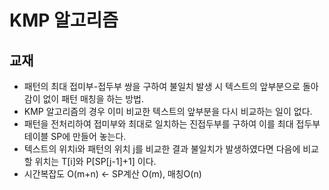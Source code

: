 # KMP 알고리즘

## 교재
- 패턴의 최대 접미부-접두부 쌍을 구하여 불일치 발생 시 텍스트의 앞부분으로 돌아감이 없이 패턴 매칭을 하는 방법.
- KMP 알고리즘의 경우 이미 비교한 텍스트의 앞부분을 다시 비교하는 일이 없다.
- 패턴을 전처리하여 접미부와 최대로 일치하는 진접두부를 구하여 이를 최대 접두부 테이블 SP에 만들어 놓는다.
- 텍스트의 위치i와 패턴의 위치 j를 비교한 결과 불일치가 발생하였다면 다음에 비교할 위치는 T[i]와 P[SP[j-1]+1] 이다.
- 시간복잡도 O(m+n) ← SP계산 O(m), 매칭O(n)

  

